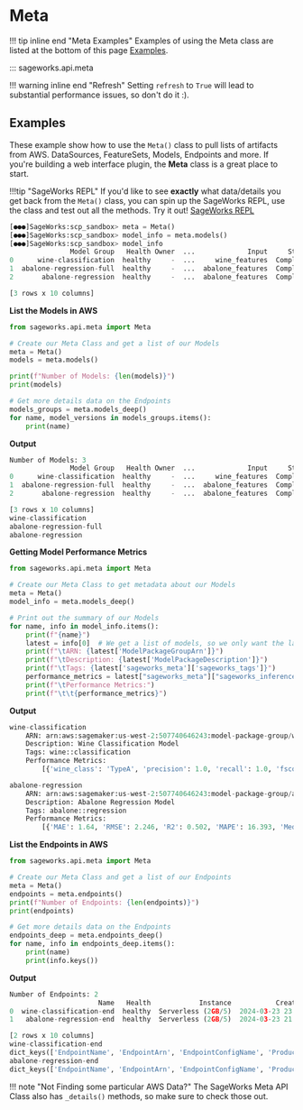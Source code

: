 # Meta

!!! tip inline end "Meta Examples"
    Examples of using the Meta class are listed at the bottom of this page [Examples](#examples).
    
::: sageworks.api.meta


!!! warning inline end "Refresh"
    Setting `refresh` to `True` will lead to substantial performance issues, so don't do it :).

## Examples
These example show how to use the `Meta()` class to pull lists of artifacts from AWS. DataSources, FeatureSets, Models, Endpoints and more. If you're building a web interface plugin, the **Meta** class is a great place to start.

!!!tip "SageWorks REPL"
    If you'd like to see **exactly** what data/details you get back from the `Meta()` class, you can spin up the SageWorks REPL, use the class and test out all the methods. Try it out! [SageWorks REPL](../repl/index.md)

```py title="Using SageWorks REPL"
[●●●]SageWorks:scp_sandbox> meta = Meta()
[●●●]SageWorks:scp_sandbox> model_info = meta.models()
[●●●]SageWorks:scp_sandbox> model_info
               Model Group   Health Owner  ...             Input     Status                Description
0      wine-classification  healthy     -  ...     wine_features  Completed  Wine Classification Model
1  abalone-regression-full  healthy     -  ...  abalone_features  Completed   Abalone Regression Model
2       abalone-regression  healthy     -  ...  abalone_features  Completed   Abalone Regression Model

[3 rows x 10 columns]
```

**List the Models in AWS**

```py title="meta_list_models.py"
from sageworks.api.meta import Meta

# Create our Meta Class and get a list of our Models
meta = Meta()
models = meta.models()

print(f"Number of Models: {len(models)}")
print(models)

# Get more details data on the Endpoints
models_groups = meta.models_deep()
for name, model_versions in models_groups.items():
    print(name)
```

**Output**

```py
Number of Models: 3
               Model Group   Health Owner  ...             Input     Status                Description
0      wine-classification  healthy     -  ...     wine_features  Completed  Wine Classification Model
1  abalone-regression-full  healthy     -  ...  abalone_features  Completed   Abalone Regression Model
2       abalone-regression  healthy     -  ...  abalone_features  Completed   Abalone Regression Model

[3 rows x 10 columns]
wine-classification
abalone-regression-full
abalone-regression
```

**Getting Model Performance Metrics**

```py title="meta_models.py"
from sageworks.api.meta import Meta

# Create our Meta Class to get metadata about our Models
meta = Meta()
model_info = meta.models_deep()

# Print out the summary of our Models
for name, info in model_info.items():
    print(f"{name}")
    latest = info[0]  # We get a list of models, so we only want the latest
    print(f"\tARN: {latest['ModelPackageGroupArn']}")
    print(f"\tDescription: {latest['ModelPackageDescription']}")
    print(f"\tTags: {latest['sageworks_meta']['sageworks_tags']}")
    performance_metrics = latest["sageworks_meta"]["sageworks_inference_metrics"]
    print(f"\tPerformance Metrics:")
    print(f"\t\t{performance_metrics}")
```

**Output**

```py
wine-classification
	ARN: arn:aws:sagemaker:us-west-2:507740646243:model-package-group/wine-classification
	Description: Wine Classification Model
	Tags: wine::classification
	Performance Metrics:
		[{'wine_class': 'TypeA', 'precision': 1.0, 'recall': 1.0, 'fscore': 1.0, 'roc_auc': 1.0, 'support': 12}, {'wine_class': 'TypeB', 'precision': 1.0, 'recall': 1.0, 'fscore': 1.0, 'roc_auc': 1.0, 'support': 14}, {'wine_class': 'TypeC', 'precision': 1.0, 'recall': 1.0, 'fscore': 1.0, 'roc_auc': 1.0, 'support': 9}]

abalone-regression
	ARN: arn:aws:sagemaker:us-west-2:507740646243:model-package-group/abalone-regression
	Description: Abalone Regression Model
	Tags: abalone::regression
	Performance Metrics:
		[{'MAE': 1.64, 'RMSE': 2.246, 'R2': 0.502, 'MAPE': 16.393, 'MedAE': 1.209, 'NumRows': 834}]
```

**List the Endpoints in AWS**

```py title="meta_list_endpoints.py"
from sageworks.api.meta import Meta

# Create our Meta Class and get a list of our Endpoints
meta = Meta()
endpoints = meta.endpoints()
print(f"Number of Endpoints: {len(endpoints)}")
print(endpoints)

# Get more details data on the Endpoints
endpoints_deep = meta.endpoints_deep()
for name, info in endpoints_deep.items():
    print(name)
    print(info.keys())
```

**Output**

```py
Number of Endpoints: 2
                      Name   Health            Instance           Created  ...     Status     Variant Capture Samp(%)
0  wine-classification-end  healthy  Serverless (2GB/5)  2024-03-23 23:09  ...  InService  AllTraffic   False       -
1   abalone-regression-end  healthy  Serverless (2GB/5)  2024-03-23 21:11  ...  InService  AllTraffic   False       -

[2 rows x 10 columns]
wine-classification-end
dict_keys(['EndpointName', 'EndpointArn', 'EndpointConfigName', 'ProductionVariants', 'EndpointStatus', 'CreationTime', 'LastModifiedTime', 'ResponseMetadata', 'InstanceType', 'sageworks_meta'])
abalone-regression-end
dict_keys(['EndpointName', 'EndpointArn', 'EndpointConfigName', 'ProductionVariants', 'EndpointStatus', 'CreationTime', 'LastModifiedTime', 'ResponseMetadata', 'InstanceType', 'sageworks_meta'])
```


!!! note "Not Finding some particular AWS Data?"
    The SageWorks Meta API Class also has `_details()` methods, so make sure to check those out.
